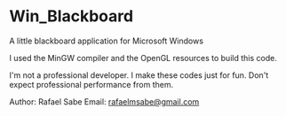 # Win_Blackboard
A little blackboard application for Microsoft Windows

I used the MinGW compiler and the OpenGL resources to build this code.

I'm not a professional developer. I make these codes just for fun. Don't expect professional performance from them.

Author: Rafael Sabe
Email: rafaelmsabe@gmail.com

